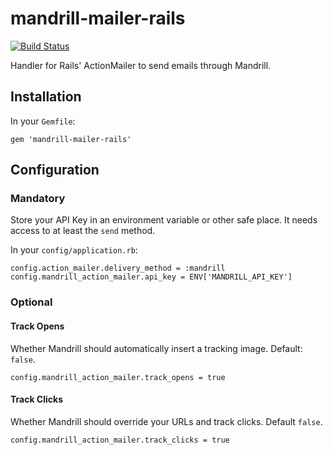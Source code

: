 # mandrill-mailer-rails

[![Build Status](https://travis-ci.org/tinfoil/mandrill-mailer-rails.svg)](https://travis-ci.org/tinfoil/mandrill-mailer-rails)

Handler for Rails' ActionMailer to send emails through Mandrill.

## Installation

In your `Gemfile`:

    gem 'mandrill-mailer-rails'

## Configuration

### Mandatory

Store your API Key in an environment variable or other safe place. It needs access to at least the `send` method.

In your `config/application.rb`:

    config.action_mailer.delivery_method = :mandrill
    config.mandrill_action_mailer.api_key = ENV['MANDRILL_API_KEY']

### Optional

#### Track Opens

Whether Mandrill should automatically insert a tracking image. Default: `false`.

    config.mandrill_action_mailer.track_opens = true

#### Track Clicks

Whether Mandrill should override your URLs and track clicks. Default `false`.

    config.mandrill_action_mailer.track_clicks = true
